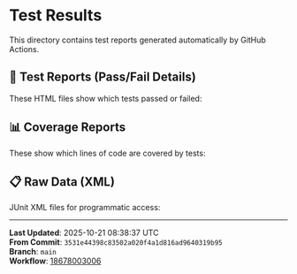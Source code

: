 # Test Results

This directory contains test reports generated automatically by GitHub Actions.

## 🧪 Test Reports (Pass/Fail Details)

These HTML files show which tests passed or failed:


## 📊 Coverage Reports

These show which lines of code are covered by tests:


## 📋 Raw Data (XML)

JUnit XML files for programmatic access:


---

**Last Updated**: 2025-10-21 08:38:37 UTC  
**From Commit**: `3531e44398c83502a020f4a1d816ad9640319b95`  
**Branch**: `main`  
**Workflow**: [18678003006](https://github.com/mennaswilam0/trial/actions/runs/18678003006)
